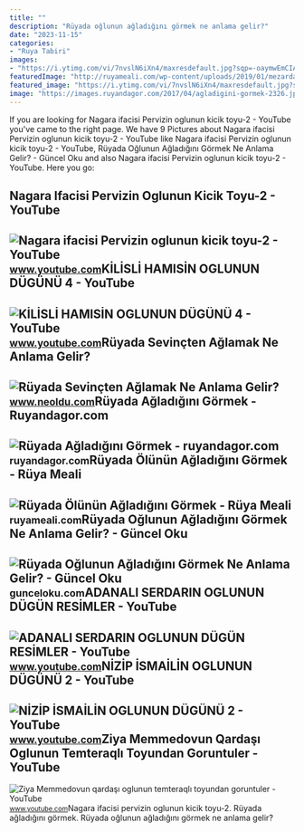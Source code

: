 ```yaml
---
title: ""
description: "Rüyada oğlunun ağladığını görmek ne anlama gelir?"
date: "2023-11-15"
categories:
- "Ruya Tabiri"
images:
- "https://i.ytimg.com/vi/7nvslN6iXn4/maxresdefault.jpg?sqp=-oaymwEmCIAKENAF8quKqQMa8AEB-AH-CYAC0AWKAgwIABABGGUgTShEMA8=&amp;rs=AOn4CLAFcqXqcS94YUsvu_3ypstCZmhz8g"
featuredImage: "http://ruyameali.com/wp-content/uploads/2019/01/mezarda-olunun-agladigini-gormek-1024x511.jpg"
featured_image: "https://i.ytimg.com/vi/7nvslN6iXn4/maxresdefault.jpg?sqp=-oaymwEmCIAKENAF8quKqQMa8AEB-AH-CYAC0AWKAgwIABABGGUgTShEMA8=&amp;rs=AOn4CLAFcqXqcS94YUsvu_3ypstCZmhz8g"
image: "https://images.ruyandagor.com/2017/04/agladigini-gormek-2326.jpg"
---
```


If you are looking for Nagara ifacisi Pervizin oglunun kicik toyu-2 - YouTube you've came to the right page. We have 9 Pictures about Nagara ifacisi Pervizin oglunun kicik toyu-2 - YouTube like Nagara ifacisi Pervizin oglunun kicik toyu-2 - YouTube, Rüyada Oğlunun Ağladığını Görmek Ne Anlama Gelir? - Güncel Oku and also Nagara ifacisi Pervizin oglunun kicik toyu-2 - YouTube. Here you go:

Nagara Ifacisi Pervizin Oglunun Kicik Toyu-2 - YouTube
------------------------------------------------------

 ![Nagara ifacisi Pervizin oglunun kicik toyu-2 - YouTube](https://i.ytimg.com/vi/E3Ur-e_G9wU/maxresdefault.jpg) <small>www.youtube.com</small>KİLİSLİ HAMISİN OGLUNUN DÜGÜNÜ 4 - YouTube
------------------------------------------

 ![KİLİSLİ HAMISİN OGLUNUN DÜGÜNÜ 4 - YouTube](https://i.ytimg.com/vi/7nvslN6iXn4/maxresdefault.jpg?sqp=-oaymwEmCIAKENAF8quKqQMa8AEB-AH-CYAC0AWKAgwIABABGGUgTShEMA8=&rs=AOn4CLAFcqXqcS94YUsvu_3ypstCZmhz8g) <small>www.youtube.com</small>Rüyada Sevinçten Ağlamak Ne Anlama Gelir?
-----------------------------------------

 ![Rüyada Sevinçten Ağlamak Ne Anlama Gelir?](https://www.neoldu.com/d/other/ruyada-sevincten-agladigini-gormek.jpg) <small>www.neoldu.com</small>Rüyada Ağladığını Görmek - Ruyandagor.com
-----------------------------------------

 ![Rüyada Ağladığını Görmek - ruyandagor.com](https://images.ruyandagor.com/2017/04/agladigini-gormek-2326.jpg) <small>ruyandagor.com</small>Rüyada Ölünün Ağladığını Görmek - Rüya Meali
--------------------------------------------

 ![Rüyada Ölünün Ağladığını Görmek - Rüya Meali](http://ruyameali.com/wp-content/uploads/2019/01/mezarda-olunun-agladigini-gormek-1024x511.jpg) <small>ruyameali.com</small>Rüyada Oğlunun Ağladığını Görmek Ne Anlama Gelir? - Güncel Oku
--------------------------------------------------------------

 ![Rüyada Oğlunun Ağladığını Görmek Ne Anlama Gelir? - Güncel Oku](https://gunceloku.com/uploads/ruyada-oglunun-agladigini-gormek-ne-anlama-gelir-6372946ad1b15.jpg) <small>gunceloku.com</small>ADANALI SERDARIN OGLUNUN DÜGÜN RESİMLER - YouTube
-------------------------------------------------

 ![ADANALI SERDARIN OGLUNUN DÜGÜN RESİMLER - YouTube](https://i.ytimg.com/vi/6kblCg4pNkE/maxresdefault.jpg?sqp=-oaymwEmCIAKENAF8quKqQMa8AEB-AH-CYAC0AWKAgwIABABGGUgWihVMA8=&rs=AOn4CLBYKdyJHAvXPxA7iOSfe4pqGX5p_g) <small>www.youtube.com</small>NİZİP İSMAİLİN OGLUNUN DÜGÜNÜ 2 - YouTube
-----------------------------------------

 ![NİZİP İSMAİLİN OGLUNUN DÜGÜNÜ 2 - YouTube](https://i.ytimg.com/vi/ocnLAyRtNuk/maxresdefault.jpg?sqp=-oaymwEmCIAKENAF8quKqQMa8AEB-AH-CYAC0AWKAgwIABABGGUgVihWMA8=&rs=AOn4CLD3lYEAPOp2iJPv8_lMktKBJzCW6g) <small>www.youtube.com</small>Ziya Memmedovun Qardaşı Oglunun Temteraqlı Toyundan Goruntuler - YouTube
------------------------------------------------------------------------

 ![Ziya Memmedovun qardaşı oglunun temteraqlı toyundan goruntuler - YouTube](https://i.ytimg.com/vi/YLBtfwtyTQU/maxresdefault.jpg) <small>www.youtube.com</small>Nagara ifacisi pervizin oglunun kicik toyu-2. Rüyada ağladığını görmek. Rüyada oğlunun ağladığını görmek ne anlama gelir?
